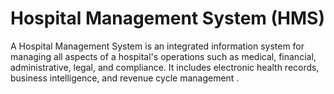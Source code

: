 # Hospital Management System (HMS)
A Hospital Management System is an integrated information system for managing all aspects of a hospital's operations such as medical, financial, administrative, legal, and compliance. It includes electronic health records, business intelligence, and revenue cycle management .

